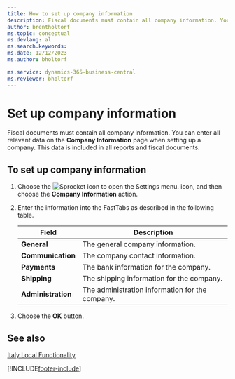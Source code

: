```yaml
---
title: How to set up company information
description: Fiscal documents must contain all company information. You can enter all relevant data on the Company Information page when setting up a company.
author: brentholtorf
ms.topic: conceptual
ms.devlang: al
ms.search.keywords:
ms.date: 12/12/2023
ms.author: bholtorf

ms.service: dynamics-365-business-central
ms.reviewer: bholtorf
---
```

# Set up company information
Fiscal documents must contain all company information. You can enter all relevant data on the **Company Information** page when setting up a company. This data is included in all reports and fiscal documents.  

## To set up company information  

1.  Choose the ![Sprocket icon to open the Settings menu.](../../media/ui-experience/settings_icon_small.png) icon, and then choose the **Company Information** action.
2.  Enter the information into the FastTabs as described in the following table.

    |Field|Description|  
    |-------------|---------------------------------------|  
    |**General**|The general company information.|  
    |**Communication**|The company contact information.|  
    |**Payments**|The bank information for the company.|  
    |**Shipping**|The shipping information for the company.|  
    |**Administration**|The administration information for the company.|  

3.  Choose the **OK** button.  

## See also  
 [Italy Local Functionality](italy-local-functionality.md)   


[!INCLUDE[footer-include](../../includes/footer-banner.md)]